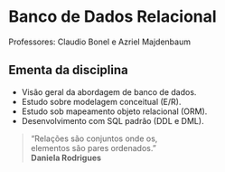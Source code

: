 # Banco de Dados Relacional

Professores: Claudio Bonel e Azriel Majdenbaum

## Ementa da disciplina

- Visão geral da abordagem de banco de dados.
- Estudo sobre modelagem conceitual (E/R).
- Estudo sob mapeamento objeto relacional (ORM).
- Desenvolvimento com SQL padrão (DDL e DML).

> “Relações são conjuntos onde os,  
> elementos são pares ordenados.”  
> **Daniela Rodrigues**
